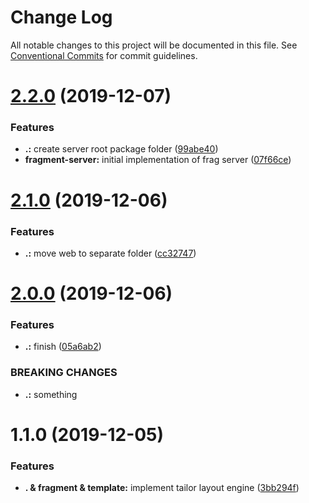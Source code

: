 # Change Log

All notable changes to this project will be documented in this file.
See [Conventional Commits](https://conventionalcommits.org) for commit guidelines.

# [2.2.0](https://github.com/KevinMind/lerna-monorepo-starter/compare/fragment@2.1.0...fragment@2.2.0) (2019-12-07)


### Features

* **.:** create server root package folder ([99abe40](https://github.com/KevinMind/lerna-monorepo-starter/commit/99abe40bf69600925927fda896ed38c7c1d0df94))
* **fragment-server:** initial implementation of frag server ([07f66ce](https://github.com/KevinMind/lerna-monorepo-starter/commit/07f66ce624febeb5a4d41474ef3cd1cd18b8918a))





# [2.1.0](https://github.com/KevinMind/lerna-monorepo-starter/compare/fragment@2.0.0...fragment@2.1.0) (2019-12-06)


### Features

* **.:** move web to separate folder ([cc32747](https://github.com/KevinMind/lerna-monorepo-starter/commit/cc32747097dcb86b97c7bbfda099918d87c12d9b))





# [2.0.0](https://github.com/KevinMind/lerna-monorepo-starter/compare/fragment@1.1.0...fragment@2.0.0) (2019-12-06)


### Features

* **.:** finish ([05a6ab2](https://github.com/KevinMind/lerna-monorepo-starter/commit/05a6ab279c28b301cee27c908b0b521ee7edeb5a))


### BREAKING CHANGES

* **.:** something





# 1.1.0 (2019-12-05)


### Features

* **. & fragment & template:** implement tailor layout engine ([3bb294f](https://github.com/KevinMind/lerna-monorepo-starter/commit/3bb294fad49b25790735384f271c7ca2e261b16d))
